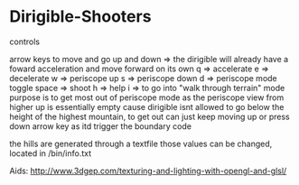 # Dirigible-Shooters

controls

arrow keys to move and go up and down   => the dirigible will already have a foward acceleration and move forward on its own
q => accelerate
e => decelerate
w => periscope up
s => periscope down
d => periscope mode toggle
space => shoot
h => help
i => to go into "walk through terrain" mode purpose is to get most out of periscope mode as the periscope view from higher up is essentially empty cause dirigible 
	isnt allowed to go below the height of the highest mountain, to get out can just keep moving up or press down arrow key as itd trigger the boundary code

the hills are generated through a textfile those values can be changed, located in /bin/info.txt


Aids:
http://www.3dgep.com/texturing-and-lighting-with-opengl-and-glsl/
